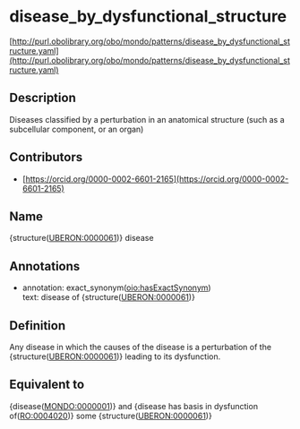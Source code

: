 # disease_by_dysfunctional_structure 

[http://purl.obolibrary.org/obo/mondo/patterns/disease_by_dysfunctional_structure.yaml](http://purl.obolibrary.org/obo/mondo/patterns/disease_by_dysfunctional_structure.yaml)
## Description 


Diseases classified by a perturbation in an anatomical structure (such as a subcellular component, or an organ)
## Contributors 
* [https://orcid.org/0000-0002-6601-2165](https://orcid.org/0000-0002-6601-2165) 
## Name 

{structure\([UBERON:0000061](http://purl.obolibrary.org/obo/UBERON_0000061)\)} disease

## Annotations 

* annotation: exact_synonym\([oio:hasExactSynonym](http://purl.obolibrary.org/obo/oio_hasExactSynonym)\)  
text: disease of {structure\([UBERON:0000061](http://purl.obolibrary.org/obo/UBERON_0000061)\)}

## Definition 

Any disease in which the causes of the disease is a perturbation of the {structure\([UBERON:0000061](http://purl.obolibrary.org/obo/UBERON_0000061)\)} leading to its dysfunction.

## Equivalent to 

{disease\([MONDO:0000001](http://purl.obolibrary.org/obo/MONDO_0000001)\)} and {disease has basis in dysfunction of\([RO:0004020](http://purl.obolibrary.org/obo/RO_0004020)\)} some {structure\([UBERON:0000061](http://purl.obolibrary.org/obo/UBERON_0000061)\)}

